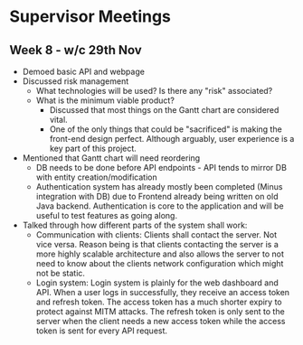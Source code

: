 # Supervisor Meetings

## Week 8 - w/c 29th Nov
- Demoed basic API and webpage
- Discussed risk management
  - What technologies will be used? Is there any "risk" associated?
  - What is the minimum viable product?
    - Discussed that most things on the Gantt chart are considered vital.
    - One of the only things that could be "sacrificed" is making the front-end design perfect. Although arguably, user experience is a key part of this project.
- Mentioned that Gantt chart will need reordering
  - DB needs to be done before API endpoints - API tends to mirror DB with entity creation/modification
  - Authentication system has already mostly been completed (Minus integration with DB) due to Frontend already being written on old Java backend. Authentication is core to the application and will be useful to test features as going along.
- Talked through how different parts of the system shall work:
  - Communication with clients: Clients shall contact the server. Not vice versa. Reason being is that clients contacting the server is a more highly scalable architecture and also allows the server to not need to know about the clients network configuration which might not be static.
  - Login system: Login system is plainly for the web dashboard and API. When a user logs in successfully, they receive an access token and refresh token. The access token has a much shorter expiry to protect against MITM attacks. The refresh token is only sent to the server when the client needs a new access token while the access token is sent for every API request.